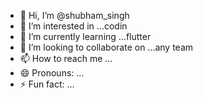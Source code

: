 - 👋 Hi, I’m @shubham_singh
- 👀 I’m interested in ...codin
- 🌱 I’m currently learning ...flutter
- 💞️ I’m looking to collaborate on ...any team
- 📫 How to reach me ...
- 😄 Pronouns: ...
- ⚡ Fun fact: ...

<!---
ssdevloper/ssdevloper is a ✨ special ✨ repository because its `README.md` (this file) appears on your GitHub profile.
You can click the Preview link to take a look at your changes.
--->

